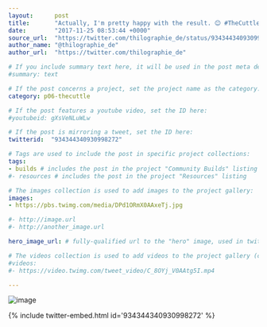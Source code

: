 ```yaml
---
layout:      post
title:       "Actually, I'm pretty happy with the result. 😊 #TheCuttle #BoldportClub"
date:        "2017-11-25 08:53:44 +0000"
source_url:  "https://twitter.com/thilographie_de/status/934344340930998272"
author_name: "@thilographie_de"
author_url:  "https://twitter.com/thilographie_de"

# If you include summary text here, it will be used in the post meta description instead of an excerpt from the post body
#summary: text

# If the post concerns a project, set the project name as the category:
category: p06-thecuttle

# If the post features a youtube video, set the ID here:
#youtubeid: gXsVeNLuWLw

# If the post is mirroring a tweet, set the ID here:
twitterid:  "934344340930998272"

# Tags are used to include the post in specific project collections:
tags:
- builds # includes the post in the project "Community Builds" listing
#- resources # includes the post in the project "Resources" listing

# The images collection is used to add images to the project gallery:
images:
- https://pbs.twimg.com/media/DPd1ORmX0AAxeTj.jpg

#- http://image.url
#- http://another_image.url

hero_image_url: # fully-qualified url to the "hero" image, used in twitter cards for example

# The videos collection is used to add videos to the project gallery (currently only mp4):
#videos:
#- https://video.twimg.com/tweet_video/C_8OYj_V0AAtg5I.mp4

---
```


![image](https://pbs.twimg.com/media/DPd1ORmX0AAxeTj.jpg)

{% include twitter-embed.html id='934344340930998272' %}



